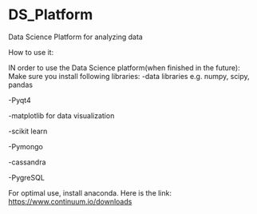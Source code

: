 # DS_Platform
Data Science Platform for analyzing data

How to use it:

IN order to use the Data Science platform(when finished in the future):
Make sure you install following libraries:
-data libraries e.g. numpy, scipy, pandas

-Pyqt4

-matplotlib for data visualization

-scikit learn

-Pymongo

-cassandra

-PygreSQL

For optimal use, install anaconda. Here is the link: https://www.continuum.io/downloads
